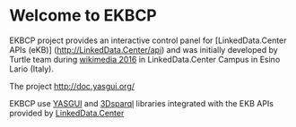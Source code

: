 Welcome to EKBCP 
==============================

EKBCP project provides an interactive control panel for [LinkedData.Center APIs (eKB)] (http://LinkedData.Center/api) and was initially developed by Turtle team during [wikimedia 2016](https://wikimania2016.wikimedia.org/wiki/Main_Page)  in LinkedData.Center Campus in Esino Lario (Italy).

The project http://doc.yasgui.org/ 

EKBCP  use [YASGUI](http://doc.yasgui.org/) and [3Dsparql](http://biohackathon.org/d3sparql/) libraries integrated with the EKB APIs provided by [LinkedData.Center](http://LinkedData.Center/)